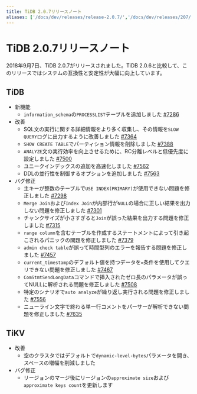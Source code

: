 ```yaml
---
title: TiDB 2.0.7リリースノート
aliases: ['/docs/dev/releases/release-2.0.7/','/docs/dev/releases/207/']
---
```


# TiDB 2.0.7リリースノート

2018年9月7日、TiDB 2.0.7がリリースされました。TiDB 2.0.6と比較して、このリリースではシステムの互換性と安定性が大幅に向上しています。

## TiDB

- 新機能
    - `information_schema`の`PROCESSLIST`テーブルを追加しました [#7286](https://github.com/pingcap/tidb/pull/7286)
- 改善
    - SQL文の実行に関する詳細情報をより多く収集し、その情報を`SLOW QUERY`ログに出力するように改善しました [#7364](https://github.com/pingcap/tidb/pull/7364)
    - `SHOW CREATE TABLE`でパーティション情報を削除しました [#7388](https://github.com/pingcap/tidb/pull/7388)
    - `ANALYZE`文の実行効率を向上させるために、RC分離レベルと低優先度に設定しました [#7500](https://github.com/pingcap/tidb/pull/7500)
    - ユニークインデックスの追加を高速化しました [#7562](https://github.com/pingcap/tidb/pull/7562)
    - DDLの並行性を制御するオプションを追加しました [#7563](https://github.com/pingcap/tidb/pull/7563)
- バグ修正
    - 主キーが整数のテーブルで`USE INDEX(PRIMARY)`が使用できない問題を修正しました [#7298](https://github.com/pingcap/tidb/pull/7298)
    - `Merge Join`および`Index Join`が内部行が`NULL`の場合に正しい結果を出力しない問題を修正しました [#7301](https://github.com/pingcap/tidb/pull/7301)
    - チャンクサイズが小さすぎると`Join`が誤った結果を出力する問題を修正しました [#7315](https://github.com/pingcap/tidb/pull/7315)
    - `range column`を含むテーブルを作成するステートメントによって引き起こされるパニックの問題を修正しました [#7379](https://github.com/pingcap/tidb/pull/7379)
    - `admin check table`が誤って時間型列のエラーを報告する問題を修正しました [#7457](https://github.com/pingcap/tidb/pull/7457)
    - `current_timestamp`のデフォルト値を持つデータを`=`条件を使用してクエリできない問題を修正しました [#7467](https://github.com/pingcap/tidb/pull/7467)
    - `ComStmtSendLongData`コマンドで挿入されたゼロ長のパラメータが誤ってNULLに解析される問題を修正しました [#7508](https://github.com/pingcap/tidb/pull/7508)
    - 特定のシナリオで`auto analyze`が繰り返し実行される問題を修正しました [#7556](https://github.com/pingcap/tidb/pull/7556)
    - ニューライン文字で終わる単一行コメントをパーサーが解析できない問題を修正しました [#7635](https://github.com/pingcap/tidb/pull/7635)

## TiKV

- 改善
    - 空のクラスタではデフォルトで`dynamic-level-bytes`パラメータを開き、スペースの増幅を削減しました
- バグ修正
    - リージョンのマージ後にリージョンの`approximate size`および`approximate keys count`を更新します